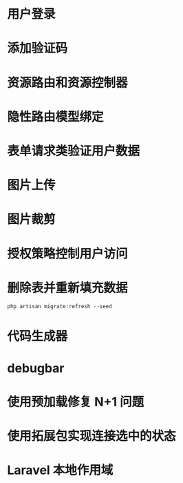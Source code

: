 # 用户登录

# 添加验证码

# 资源路由和资源控制器

# 隐性路由模型绑定

# 表单请求类验证用户数据

# 图片上传

# 图片裁剪

# 授权策略控制用户访问

# 删除表并重新填充数据
    php artisan migrate:refresh --seed

# 代码生成器

# debugbar

# 使用预加载修复 N+1 问题

# 使用拓展包实现连接选中的状态

# Laravel 本地作用域